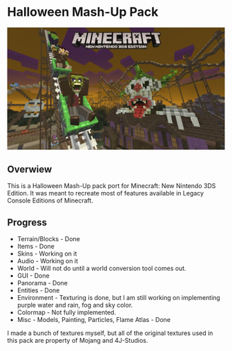 # Halloween Mash-Up Pack
![Promo image](https://github.com/nawrek/mc3ds-halloween-port/blob/main/screenshots/art.jpg)
## Overwiew
This is a Halloween Mash-Up pack port for Minecraft: New Nintendo 3DS Edition. It was meant to recreate most of features available in Legacy Console Editions of Minecraft.

## Progress
- Terrain/Blocks - Done
- Items - Done
- Skins - Working on it
- Audio - Working on it
- World - Will not do until a world conversion tool comes out.
- GUI - Done
- Panorama - Done
- Entities - Done
- Environment - Texturing is done, but I am still working on implementing purple water and rain, fog and sky color.
- Colormap - Not fully implemented.
- Misc - Models, Painting, Particles, Flame Atlas - Done

I made a bunch of textures myself, but all of the original textures used in this pack are property of Mojang and 4J-Studios.
